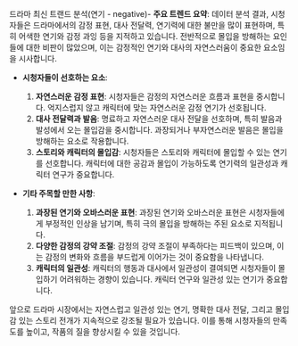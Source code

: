 

드라마 최신 트랜드 분석(연기 - negative)- **주요 트렌드 요약**: 
  데이터 분석 결과, 시청자들은 드라마에서의 감정 표현, 대사 전달력, 연기력에 대한 불만을 많이 표현하며, 특히 어색한 연기와 감정 과잉 등을 지적하고 있습니다. 전반적으로 몰입을 방해하는 요인들에 대한 비판이 많았으며, 이는 감정적인 연기와 대사의 자연스러움이 중요한 요소임을 시사합니다.

- **시청자들이 선호하는 요소**:
  1. **자연스러운 감정 표현**: 시청자들은 감정의 자연스러운 흐름과 표현을 중시합니다. 억지스럽지 않고 캐릭터에 맞는 자연스러운 감정 연기가 선호됩니다.
  2. **대사 전달력과 발음**: 명료하고 자연스러운 대사 전달을 선호하며, 특히 발음과 발성에서 오는 몰입감을 중시합니다. 과장되거나 부자연스러운 발음은 몰입을 방해하는 요소로 작용합니다.
  3. **스토리와 캐릭터의 몰입감**: 시청자들은 스토리와 캐릭터에 몰입할 수 있는 연기를 선호합니다. 캐릭터에 대한 공감과 몰입이 가능하도록 연기력의 일관성과 캐릭터 연구가 중요합니다.

- **기타 주목할 만한 사항**:
  1. **과장된 연기와 오바스러운 표현**: 과장된 연기와 오바스러운 표현은 시청자들에게 부정적인 인상을 남기며, 특히 극의 몰입을 방해하는 주된 요소로 지적됩니다.
  2. **다양한 감정의 강약 조절**: 감정의 강약 조절이 부족하다는 피드백이 있으며, 이는 감정의 변화와 흐름을 부드럽게 이어가는 것이 중요함을 나타냅니다.
  3. **캐릭터의 일관성**: 캐릭터의 행동과 대사에서 일관성이 결여되면 시청자들이 몰입하기 어려워하는 경향이 있습니다. 캐릭터 연구와 일관성 있는 연기가 중요합니다.

앞으로 드라마 시장에서는 자연스럽고 일관성 있는 연기, 명확한 대사 전달, 그리고 몰입감 있는 스토리 전개가 지속적으로 강조될 필요가 있습니다. 이를 통해 시청자들의 만족도를 높이고, 작품의 질을 향상시킬 수 있을 것입니다.